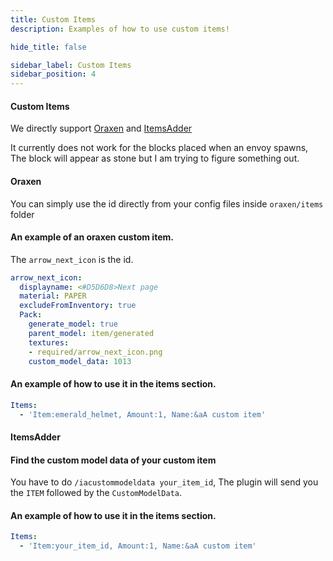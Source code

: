 ```yaml
---
title: Custom Items
description: Examples of how to use custom items!

hide_title: false

sidebar_label: Custom Items
sidebar_position: 4
---
```

#### Custom Items
We directly support [Oraxen](https://www.spigotmc.org/resources/%E2%98%84%EF%B8%8F-oraxen-add-items-blocks-armors-hats-food-furnitures-plants-and-gui-1-18-1-20-1.72448/) and [ItemsAdder](https://www.spigotmc.org/resources/%E2%9C%A8itemsadder%E2%AD%90emotes-mobs-items-armors-hud-gui-emojis-blocks-wings-hats-liquids.73355/)

It currently does not work for the blocks placed when an envoy spawns, The block will appear as stone but I am trying to figure something out.

#### Oraxen
You can simply use the id directly from your config files inside `oraxen/items` folder

#### An example of an oraxen custom item.
The `arrow_next_icon` is the id.
```yaml
arrow_next_icon:
  displayname: <#D5D6D8>Next page
  material: PAPER
  excludeFromInventory: true
  Pack:
    generate_model: true
    parent_model: item/generated
    textures:
    - required/arrow_next_icon.png
    custom_model_data: 1013
```

#### An example of how to use it in the items section.
```yaml
Items:
  - 'Item:emerald_helmet, Amount:1, Name:&aA custom item'
```

#### ItemsAdder
#### Find the custom model data of your custom item
You have to do `/iacustommodeldata your_item_id`, The plugin will send you the `ITEM` followed by the `CustomModelData`.

#### An example of how to use it in the items section.
```yaml
Items:
  - 'Item:your_item_id, Amount:1, Name:&aA custom item'
```